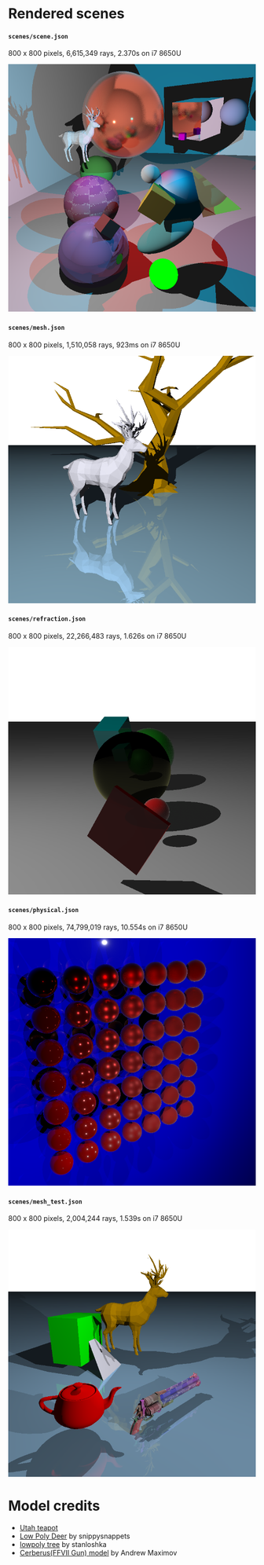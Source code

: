 # Rendered scenes

#### `scenes/scene.json`

800 x 800 pixels, 6,615,349 rays, 2.370s on i7 8650U

![scene.json](./scene.png)

#### `scenes/mesh.json`

800 x 800 pixels, 1,510,058 rays, 923ms on i7 8650U

![mesh.json](./mesh.png)

#### `scenes/refraction.json`

800 x 800 pixels, 22,266,483 rays, 1.626s on i7 8650U

![refraction.json](./refraction.png)

#### `scenes/physical.json`

800 x 800 pixels, 74,799,019 rays, 10.554s on i7 8650U

![physical.json](./physical.png)

#### `scenes/mesh_test.json`

800 x 800 pixels, 2,004,244 rays, 1.539s on i7 8650U

![mesh_test.json](./mesh_test.png)

# Model credits
- [Utah teapot](https://en.wikipedia.org/wiki/Utah_teapot)
- [Low Poly Deer](https://free3d.com/3d-model/low-poly-deer-72513.html) by snippysnappets
- [lowpoly tree](https://www.turbosquid.com/3d-models/free-tree-3d-model/592617) by stanloshka
- [Cerberus(FFVII Gun) model](http://www.polycount.com/forum/showthread.php?t=130641) by Andrew Maximov

